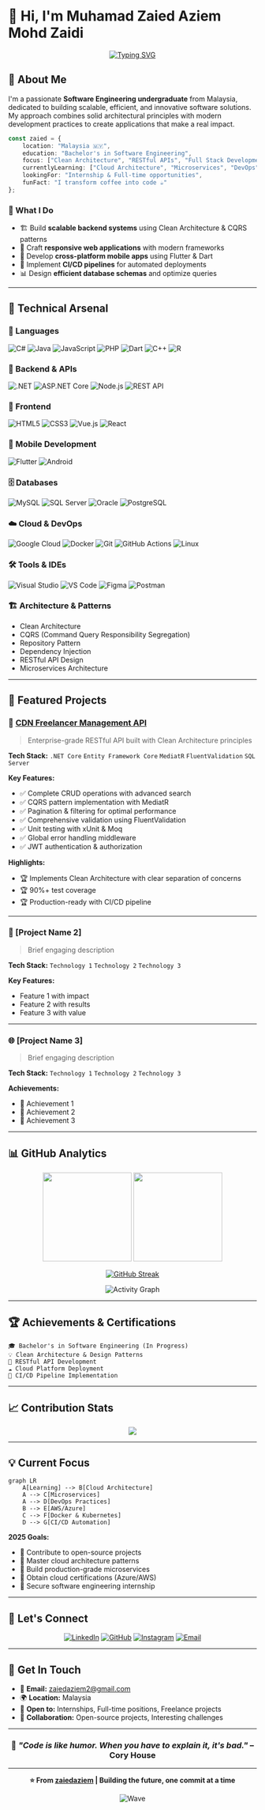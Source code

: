 # 👋 Hi, I'm Muhamad Zaied Aziem Mohd Zaidi

<div align="center">
  
[![Typing SVG](https://readme-typing-svg.herokuapp.com?font=Fira+Code&weight=600&size=28&pause=1000&color=0891B2&center=true&vCenter=true&width=600&lines=Software+Engineering+Student;Full+Stack+Developer;Clean+Architecture+Enthusiast;Problem+Solver+%26+Innovator)](https://git.io/typing-svg)

</div>

## 🚀 About Me

I'm a passionate **Software Engineering undergraduate** from Malaysia, dedicated to building scalable, efficient, and innovative software solutions. My approach combines solid architectural principles with modern development practices to create applications that make a real impact.

```typescript
const zaied = {
    location: "Malaysia 🇲🇾",
    education: "Bachelor's in Software Engineering",
    focus: ["Clean Architecture", "RESTful APIs", "Full Stack Development"],
    currentlyLearning: ["Cloud Architecture", "Microservices", "DevOps"],
    lookingFor: "Internship & Full-time opportunities",
    funFact: "I transform coffee into code ☕️"
};
```

### 🎯 What I Do

- 🏗️ Build **scalable backend systems** using Clean Architecture & CQRS patterns
- 🎨 Craft **responsive web applications** with modern frameworks
- 📱 Develop **cross-platform mobile apps** using Flutter & Dart
- 🔧 Implement **CI/CD pipelines** for automated deployments
- 📊 Design **efficient database schemas** and optimize queries

---

## 💼 Technical Arsenal

### 🔨 Languages
![C#](https://img.shields.io/badge/C%23-239120?style=for-the-badge&logo=c-sharp&logoColor=white)
![Java](https://img.shields.io/badge/Java-ED8B00?style=for-the-badge&logo=openjdk&logoColor=white)
![JavaScript](https://img.shields.io/badge/JavaScript-F7DF1E?style=for-the-badge&logo=javascript&logoColor=black)
![PHP](https://img.shields.io/badge/PHP-777BB4?style=for-the-badge&logo=php&logoColor=white)
![Dart](https://img.shields.io/badge/Dart-0175C2?style=for-the-badge&logo=dart&logoColor=white)
![C++](https://img.shields.io/badge/C++-00599C?style=for-the-badge&logo=cplusplus&logoColor=white)
![R](https://img.shields.io/badge/R-276DC3?style=for-the-badge&logo=r&logoColor=white)

### 🎯 Backend & APIs
![.NET](https://img.shields.io/badge/.NET-512BD4?style=for-the-badge&logo=dotnet&logoColor=white)
![ASP.NET Core](https://img.shields.io/badge/ASP.NET_Core-512BD4?style=for-the-badge&logo=dotnet&logoColor=white)
![Node.js](https://img.shields.io/badge/Node.js-339933?style=for-the-badge&logo=nodedotjs&logoColor=white)
![REST API](https://img.shields.io/badge/REST_API-009688?style=for-the-badge&logo=fastapi&logoColor=white)

### 🎨 Frontend
![HTML5](https://img.shields.io/badge/HTML5-E34F26?style=for-the-badge&logo=html5&logoColor=white)
![CSS3](https://img.shields.io/badge/CSS3-1572B6?style=for-the-badge&logo=css3&logoColor=white)
![Vue.js](https://img.shields.io/badge/Vue.js-4FC08D?style=for-the-badge&logo=vuedotjs&logoColor=white)
![React](https://img.shields.io/badge/React-61DAFB?style=for-the-badge&logo=react&logoColor=black)

### 📱 Mobile Development
![Flutter](https://img.shields.io/badge/Flutter-02569B?style=for-the-badge&logo=flutter&logoColor=white)
![Android](https://img.shields.io/badge/Android-3DDC84?style=for-the-badge&logo=android&logoColor=white)

### 🗄️ Databases
![MySQL](https://img.shields.io/badge/MySQL-4479A1?style=for-the-badge&logo=mysql&logoColor=white)
![SQL Server](https://img.shields.io/badge/SQL_Server-CC2927?style=for-the-badge&logo=microsoftsqlserver&logoColor=white)
![Oracle](https://img.shields.io/badge/Oracle-F80000?style=for-the-badge&logo=oracle&logoColor=white)
![PostgreSQL](https://img.shields.io/badge/PostgreSQL-316192?style=for-the-badge&logo=postgresql&logoColor=white)

### ☁️ Cloud & DevOps
![Google Cloud](https://img.shields.io/badge/Google_Cloud-4285F4?style=for-the-badge&logo=googlecloud&logoColor=white)
![Docker](https://img.shields.io/badge/Docker-2496ED?style=for-the-badge&logo=docker&logoColor=white)
![Git](https://img.shields.io/badge/Git-F05032?style=for-the-badge&logo=git&logoColor=white)
![GitHub Actions](https://img.shields.io/badge/GitHub_Actions-2088FF?style=for-the-badge&logo=githubactions&logoColor=white)
![Linux](https://img.shields.io/badge/Linux-FCC624?style=for-the-badge&logo=linux&logoColor=black)

### 🛠️ Tools & IDEs
![Visual Studio](https://img.shields.io/badge/Visual_Studio-5C2D91?style=for-the-badge&logo=visualstudio&logoColor=white)
![VS Code](https://img.shields.io/badge/VS_Code-007ACC?style=for-the-badge&logo=visualstudiocode&logoColor=white)
![Figma](https://img.shields.io/badge/Figma-F24E1E?style=for-the-badge&logo=figma&logoColor=white)
![Postman](https://img.shields.io/badge/Postman-FF6C37?style=for-the-badge&logo=postman&logoColor=white)

### 🏗️ Architecture & Patterns
- Clean Architecture
- CQRS (Command Query Responsibility Segregation)
- Repository Pattern
- Dependency Injection
- RESTful API Design
- Microservices Architecture

---

## 🌟 Featured Projects

### 🎯 [CDN Freelancer Management API](https://github.com/zaiedaziem/cdn-freelancer-api)
> Enterprise-grade RESTful API built with Clean Architecture principles

**Tech Stack:** `.NET Core` `Entity Framework Core` `MediatR` `FluentValidation` `SQL Server`

**Key Features:**
- ✅ Complete CRUD operations with advanced search
- ✅ CQRS pattern implementation with MediatR
- ✅ Pagination & filtering for optimal performance
- ✅ Comprehensive validation using FluentValidation
- ✅ Unit testing with xUnit & Moq
- ✅ Global error handling middleware
- ✅ JWT authentication & authorization

**Highlights:**
- 🏆 Implements Clean Architecture with clear separation of concerns
- 🏆 90%+ test coverage
- 🏆 Production-ready with CI/CD pipeline

---

### 📱 [Project Name 2]
> Brief engaging description

**Tech Stack:** `Technology 1` `Technology 2` `Technology 3`

**Key Features:**
- Feature 1 with impact
- Feature 2 with results
- Feature 3 with value

---

### 🌐 [Project Name 3]
> Brief engaging description

**Tech Stack:** `Technology 1` `Technology 2` `Technology 3`

**Achievements:**
- 🎯 Achievement 1
- 🎯 Achievement 2
- 🎯 Achievement 3

---

## 📊 GitHub Analytics

<div align="center">
  
<img height="180em" src="https://github-readme-stats.vercel.app/api?username=zaiedaziem&show_icons=true&theme=tokyonight&include_all_commits=true&count_private=true&hide_border=true"/>
<img height="180em" src="https://github-readme-stats.vercel.app/api/top-langs/?username=zaiedaziem&layout=compact&langs_count=8&theme=tokyonight&hide_border=true"/>

</div>

<div align="center">
  
[![GitHub Streak](https://github-readme-streak-stats.herokuapp.com/?user=zaiedaziem&theme=tokyonight&hide_border=true)](https://git.io/streak-stats)

</div>

<div align="center">

![Activity Graph](https://github-readme-activity-graph.vercel.app/graph?username=zaiedaziem&theme=tokyo-night&hide_border=true&area=true)

</div>

---

## 🏆 Achievements & Certifications

```
🎓 Bachelor's in Software Engineering (In Progress)
💡 Clean Architecture & Design Patterns
🚀 RESTful API Development
☁️ Cloud Platform Deployment
🔧 CI/CD Pipeline Implementation
```

---

## 📈 Contribution Stats

<div align="center">

![](https://komarev.com/ghpvc/?username=zaiedaziem&color=0891b2&style=for-the-badge&label=PROFILE+VIEWS)

</div>

---

## 💡 Current Focus

```mermaid
graph LR
    A[Learning] --> B[Cloud Architecture]
    A --> C[Microservices]
    A --> D[DevOps Practices]
    B --> E[AWS/Azure]
    C --> F[Docker & Kubernetes]
    D --> G[CI/CD Automation]
```

**2025 Goals:**
- 🎯 Contribute to open-source projects
- 🎯 Master cloud architecture patterns
- 🎯 Build production-grade microservices
- 🎯 Obtain cloud certifications (Azure/AWS)
- 🎯 Secure software engineering internship

---

## 🤝 Let's Connect

<div align="center">

[![LinkedIn](https://img.shields.io/badge/LinkedIn-0077B5?style=for-the-badge&logo=linkedin&logoColor=white)](https://www.linkedin.com/in/zaied-aziem-9592ba257)
[![GitHub](https://img.shields.io/badge/GitHub-100000?style=for-the-badge&logo=github&logoColor=white)](https://github.com/zaiedaziem)
[![Instagram](https://img.shields.io/badge/Instagram-E4405F?style=for-the-badge&logo=instagram&logoColor=white)](https://instagram.com/zaied.aziem)
[![Email](https://img.shields.io/badge/Email-D14836?style=for-the-badge&logo=gmail&logoColor=white)](mailto:zaiedaziem2@gmail.com)

</div>

---

## 💬 Get In Touch

- 📧 **Email:** zaiedaziem2@gmail.com
- 🌍 **Location:** Malaysia
- 💼 **Open to:** Internships, Full-time positions, Freelance projects
- 🤝 **Collaboration:** Open-source projects, Interesting challenges

---

<div align="center">

### 💭 *"Code is like humor. When you have to explain it, it's bad."* – Cory House

---

**⭐️ From [zaiedaziem](https://github.com/zaiedaziem) | Building the future, one commit at a time**

![Wave](https://raw.githubusercontent.com/mayhemantt/mayhemantt/Update/svg/Bottom.svg)

</div>
